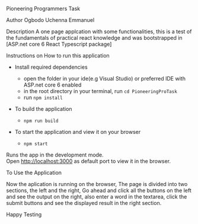 Pioneering Programmers Task


Author
Ogbodo Uchenna Emmanuel


Description
A one page applcation with some functionalities, this is a test of the fundamentals of practical react knowledge and was bootstrapped in [ASP.net core 6 React Typescript package]


Instructions on How to run this application

- Install required dependencies
    * open the folder in your ide(e.g Visual Studio) or preferred IDE with ASP.net core 6 enabled
    * in the root directory in your terminal, run `cd PioneeringProTask`
    * run `npm install`  

- To build the application
    * `npm run build`

- To start the application and view it on your browser
    * `npm start`


Runs the app in the development mode.\
Open [http://localhost:3000](http://localhost:3000) as default port to view it in the browser.

To Use the Application

Now the aplication is running on the browser, The page is divided into two sections, the left and the right, Go ahead and click all the buttons on the left and see the output on the right, also enter a word in the textarea, click the submit buttons and see the displayed result in the right section.


Happy Testing
